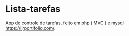 # Lista-tarefas
App de controle de tarefas, feito em php ( MVC ) e mysql https://ljrportifolio.com/. 

